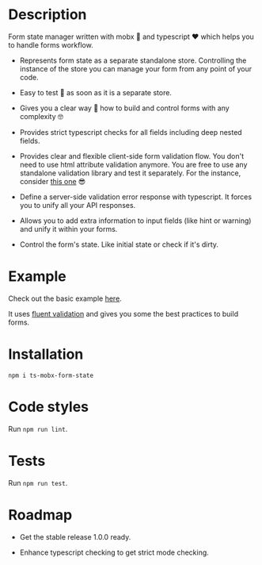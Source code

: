 # Description 

Form state manager written with mobx :muscle: and typescript :hearts: which helps you to handle forms workflow.

* Represents form state as a separate standalone store. Controlling the instance of the store you can manage your form from any point of your code.
 
* Easy to test :wrench: as soon as it is a separate store. 

* Gives you a clear way :rocket: how to build and control forms with any complexity :nerd_face:

* Provides strict typescript checks for all fields including deep nested fields.

* Provides clear and flexible client-side form validation flow. 
You don't need to use html attribute validation anymore. You are free to use any standalone validation library and test it separately. 
For the instance, consider [this one](https://github.com/AlexJPotter/fluentvalidation-ts) :sunglasses:

* Define a server-side validation error response with typescript. It forces you to unify all your API responses.  

* Allows you to add extra information to input fields (like hint or warning) and unify it within your forms.

* Control the form's state. Like initial state or check if it's dirty.  

# Example 

Check out the basic example [here](https://codesandbox.io/s/typescript-mobx-form-state-library-usage-example-hsdmh).

It uses [fluent validation](https://github.com/AlexJPotter/fluentvalidation-ts)
and gives you some the best practices to build forms.
 

# Installation

`npm i ts-mobx-form-state`

# Code styles

Run `npm run lint`.

# Tests

Run `npm run test`.

# Roadmap

- Get the stable release 1.0.0 ready.

- Enhance typescript checking to get strict mode checking. 